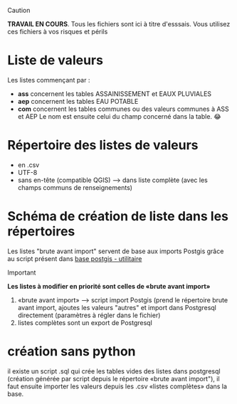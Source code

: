 > [!caution]
> **TRAVAIL EN COURS**. Tous les fichiers sont ici à titre d'esssais. Vous utilisez ces fichiers à vos risques et périls

# Liste de valeurs
Les listes commençant par :

 - **ass** concernent les tables ASSAINISSEMENT et EAUX PLUVIALES
 - **aep** concernent les tables EAU POTABLE
 - **com** concernent les tables communes ou des valeurs communes à ASS et AEP
Le nom est ensuite celui du champ concerné dans la table. :joy:

# Répertoire des listes de valeurs

- en .csv
- UTF-8
- sans en-tête (compatible QGIS) --> dans liste complète (avec les champs communs de renseignements)

# Schéma de création de liste dans les répertoires
Les listes "brute avant import" servent de base aux imports Postgis grâce au script présent dans [base postgis - utilitaire](https://github.com/cnigfr/Reseaux-eaux/tree/main/Standard%20StaR-Eau/base%20postgis/utilitaire)

> [!important]
> **Les listes à modifier en priorité sont celles de «brute avant import»**

1. «brute avant import» --> script import Postgis (prend le répertoire brute avant import, ajoutes les valeurs "autres" et import dans Postgresql directement (paramètres à régler dans le fichier)
2. listes complètes sont un export de Postgresql

# création __sans python__

il existe un script .sql qui crée les tables vides des listes dans postgresql (création générée par script depuis le répertoire «brute avant import"), il faut ensuite importer les valeurs depuis les .csv «listes complètes» dans la base.
